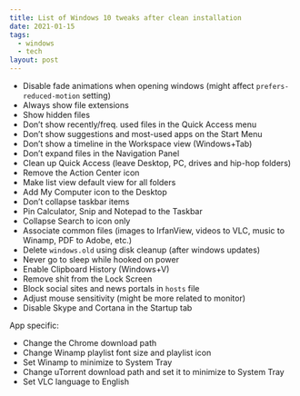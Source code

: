 ```yaml
---
title: List of Windows 10 tweaks after clean installation
date: 2021-01-15
tags:
  - windows
  - tech
layout: post
---
```


- Disable fade animations when opening windows (might affect `prefers-reduced-motion` setting)
- Always show file extensions
- Show hidden files
- Don’t show recently/freq. used files in the Quick Access menu
- Don’t show suggestions and most-used apps on the Start Menu
- Don’t show a timeline in the Workspace view (Windows+Tab)
- Don’t expand files in the Navigation Panel
- Clean up Quick Access (leave Desktop, PC, drives and hip-hop folders)
- Remove the Action Center icon
- Make list view default view for all folders
- Add My Computer icon to the Desktop
- Don’t collapse taskbar items
- Pin Calculator, Snip and Notepad to the Taskbar
- Collapse Search to icon only
- Associate common files (images to IrfanView, videos to VLC, music to Winamp, PDF to Adobe, etc.)
- Delete `windows.old` using disk cleanup (after windows updates)
- Never go to sleep while hooked on power
- Enable Clipboard History (Windows+V)
- Remove shit from the Lock Screen
- Block social sites and news portals in `hosts` file
- Adjust mouse sensitivity (might be more related to monitor)
- Disable Skype and Cortana in the Startup tab

App specific:
- Change the Chrome download path
- Change Winamp playlist font size and playlist icon
- Set Winamp to minimize to System Tray
- Change uTorrent download path and set it to minimize to System Tray
- Set VLC language to English
